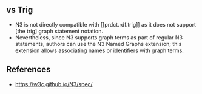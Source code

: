 

## vs Trig

- N3 is not directly compatible with [[prdct.rdf.trig]] as it does not support [the trig] graph statement notation.
- Nevertheless, since N3 supports graph terms as part of regular N3 statements, authors can use the N3 Named Graphs extension; this extension allows associating names or identifiers with graph terms.


## References

- https://w3c.github.io/N3/spec/